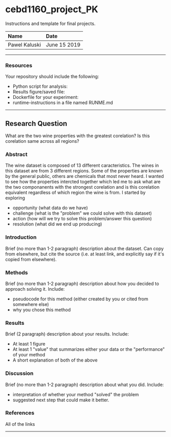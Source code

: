# cebd1160_project_PK
Instructions and template for final projects.

| Name | Date |
|:-------|:---------------|
|Pawel Kaluski | June 15 2019|

-----

### Resources
Your repository should include the following:

- Python script for analysis:
- Results figure/saved file:
- Dockerfile for your experiment:
- runtime-instructions in a file named RUNME.md

-----

## Research Question

What are the two wine properties with the greatest corelation?
Is this corelation same across all regions?

### Abstract

The wine dataset is composed of 13 different caracteristics. The wines in this dataset are from 3 different regions.
Some of the properties are known by the general public, others are chemicals that most never heard. I wanted to see how 
the properties intercted together which led me to ask what are the two componanents with the strongest corelation and is 
this corelation equivalent regardless of which region the wine is from. I started by exploring
- opportunity (what data do we have)
- challenge (what is the "problem" we could solve with this dataset)
- action (how will we try to solve this problem/answer this question)
- resolution (what did we end up producing)

### Introduction

Brief (no more than 1-2 paragraph) description about the dataset. Can copy from elsewhere, but cite the source (i.e. at least link, and explicitly say if it's copied from elsewhere).

### Methods

Brief (no more than 1-2 paragraph) description about how you decided to approach solving it. Include:

- pseudocode for this method (either created by you or cited from somewhere else)
- why you chose this method

### Results

Brief (2 paragraph) description about your results. Include:

- At least 1 figure
- At least 1 "value" that summarizes either your data or the "performance" of your method
- A short explanation of both of the above

### Discussion
Brief (no more than 1-2 paragraph) description about what you did. Include:

- interpretation of whether your method "solved" the problem
- suggested next step that could make it better.

### References
All of the links

-------
